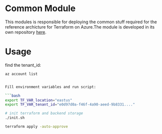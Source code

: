# Common Module

This modules is responsible for deploying the common stuff required for the reference archicture for Terraform on Azure.The module is developed in its own repository [here](https://github.com/jcorioland/terraform-azure-ref-common-module).


# Usage
find the tenant_id:
```bash
az account list


Fill environment variables and run script:

```bash
export TF_VAR_location="eastus"
export TF_VAR_tenant_id="e0d97d0a-f46f-4a90-aeed-9b8331...."

# init terraform and backend storage
./init.sh

terraform apply -auto-approve
```

